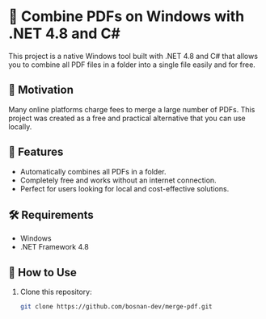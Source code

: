 # 📄 **Combine PDFs on Windows with .NET 4.8 and C#**  

This project is a native Windows tool built with .NET 4.8 and C# that allows you to combine all PDF files in a folder into a single file easily and for free.  

## 🎯 **Motivation**

Many online platforms charge fees to merge a large number of PDFs. This project was created as a free and practical alternative that you can use locally.  

## 🚀 **Features**  

- Automatically combines all PDFs in a folder.  
- Completely free and works without an internet connection.  
- Perfect for users looking for local and cost-effective solutions.  

## 🛠 **Requirements**

- Windows  
- .NET Framework 4.8  

## 📂 **How to Use**  

1. Clone this repository:  

   ```bash  
   git clone https://github.com/bosnan-dev/merge-pdf.git 
